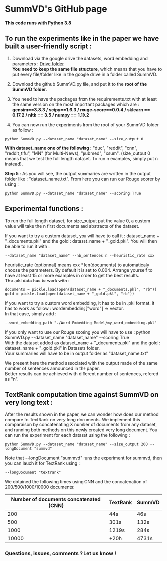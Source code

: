 # SummVD's GitHub page

**This code runs with Python 3.8**

## To run the experiments like in the paper we have built a user-friendly script :

1. Download via the google drive the datasets, word embedding and parameters : [Drive folder](https://drive.google.com/drive/folders/1QjobC4w9G7nd2eva5sURUQ5Ys3s93gan?usp=sharing)  
**You need to keep the same file structure**, which means that you have to put every file/folder like in the google drive in a folder called SummVD.

2. Download the github SummVD.py file, and put it to the **root of the SummVD folder**.

3. You need to have the packages from the requirements.txt with at least the same version on the most important packages which are : **gensim==3.8.3 / scipy==1.6.3 / rouge-score==0.0.4 / sklearn == 0.17.2 / nltk == 3.5 / numpy == 1.19.2**

4. You can now run the experiments from the root of your SummVD folder as follow :  
```
python SummVD.py --dataset_name "dataset_name" --size_output 0  
```
**With dataset_name one of the following :** "duc", "reddit", "cnn", "reddit_tifu", "MN" (for Multi-News), "pubmed", "xsum". (size_output 0 means that we test the full length dataset. To run n examples, simply put n instead).

**Step 5** : As you will see, the output summaries are written in the output folder like : "dataset_name.txt". From here you can run our Rouge scorer by using : 
```
python SummVD.py --dataset_name "dataset_name" --scoring True
```






## Experimental functions :

To run the full length dataset, for size_output put the value 0, a custom value will take the n first documents and abstracts of the dataset.

If you want to try a custom dataset, you will have to call it : dataset_name + "_documents.pkl" and the gold : dataset_name + "_gold.pkl". You will then be able to run it with :  
```
--dataset_name "dataset_name" --nb_sentences n --heuristic_rate xxx  
```
heuristic_rate (optionnal) means xxx * len(documents) to automaticaly choose the parameters. By default it is set to 0.004. Arrange yourself to have at least 15 or more examples in order to get the best results.  
The .pkl data has to work with :  
```
documents = pickle.load(open(dataset_name + "_documents.pkl", "rb"))
gold = pickle.load(open(dataset_name + "_gold.pkl", "rb"))
```

If you want to try a custom word embedding, it has to be in .pkl format. it has to work as follow : wordembedding["word"] => vector.  
In that case, simply add :  
```
--word_embedding_path "./Word Embedding Model/my_word_embedding.pkl"
```

If you only want to use our Rouge scoring you will have to use : python SummVD.py --dataset_name "dataset_name" --scoring True  
With the dataset added as dataset_name + "_documents.pkl" and the gold : dataset_name + "_gold.pkl" in Datasets folder.  
Your summaries will have to be in output folder as "dataset_name.txt"

We present here the method associated with the output made of the same number of sentences announced in the paper.  
Better results can be achieved with different number of sentences, refered as "n". 
  
    
## TextRank computation time against SummVD on very long text :    
After the results shown in the paper, we can wonder how does our method compare to TextRank on very long documents.
We implement this comparaison by concatenating X number of documents from any dataset, and running both methods on this newly created very long document.
You can run the experiment for each dataset using the following : 

```
python SummVD.py --dataset_name "dataset_name" --size_output 200 --longDocument "summvd"
```
Note that --longDocument "summvd" runs the experiment for summvd, then you can lauch it for TextRank using : 
```
--longDocument "textrank"
```
We obtained the following times using CNN and the concatenation of 200/500/1000/10000 documents: 

| Number of documents concatenated (CNN) | TextRank | SummVD | 
|---|---|---| 
| 200 | 44s | 46s | 
| 500 | 301s | 132s |  
| 1000 | 1219s | 284s | 
| 10000 | +20h | 4731s |


### Questions, issues, comments ? Let us know !
        
        
        
<!--
**SummVD/SummVD** is a ✨ _special_ ✨ repository because its `README.md` (this file) appears on your GitHub profile.

Here are some ideas to get you started:

- 🔭 I’m currently working on ...
- 🌱 I’m currently learning ...
- 👯 I’m looking to collaborate on ...
- 🤔 I’m looking for help with ...
- 💬 Ask me about ...
- 📫 How to reach me: ...
- 😄 Pronouns: ...
- ⚡ Fun fact: ...
-->
